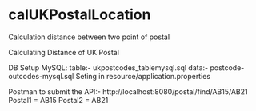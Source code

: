 # calUKPostalLocation
Calculation distance between two point of postal

Calculating Distance of UK Postal

DB Setup MySQL:
table:- ukpostcodes_tablemysql.sql
data:- postcode-outcodes-mysql.sql
Seting in resource/application.properties

Postman to submit the API:- 
http://localhost:8080/postal/find/AB15/AB21
Postal1 = AB15
Postal2 = AB21